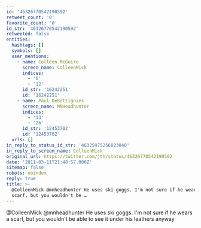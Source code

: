 ```yaml
---
id: '46326770542190592'
retweet_count: '0'
favorite_count: '0'
id_str: '46326770542190592'
retweeted: false
entities:
  hashtags: []
  symbols: []
  user_mentions:
    - name: Colleen McGuire
      screen_name: ColleenMick
      indices:
        - '0'
        - '12'
      id_str: '16242251'
      id: '16242251'
    - name: Paul DeBettignies
      screen_name: MNHeadhunter
      indices:
        - '13'
        - '26'
      id_str: '12453702'
      id: '12453702'
  urls: []
in_reply_to_status_id_str: '46325975256023040'
in_reply_to_screen_name: ColleenMick
original_url: https://twitter.com/jth/status/46326770542190592
date: '2011-03-11T21:48:57.000Z'
sitemap: false
robots: noindex
reply: true
title: >-
  @ColleenMick @mnheadhunter He uses ski goggs. I'm not sure if he wears a
  scarf, but you wouldn't be …
---
```


@ColleenMick @mnheadhunter He uses ski goggs. I'm not sure if he wears a scarf, but you wouldn't be able to see it under his leathers anyway